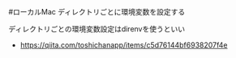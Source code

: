 #ローカルMac ディレクトリごとに環境変数を設定する

ディレクトリごとの環境変数設定はdirenvを使うといい
- https://qiita.com/toshichanapp/items/c5d76144bf6938207f4e

